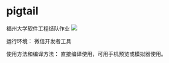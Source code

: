 # pigtail
福州大学软件工程结队作业
<img src="https://img.shields.io/badge/<language>-<javascript>-<#F1E05A>.svg"/>

运行环境：
微信开发者工具

使用方法和编译方法：
直接编译使用，可用手机预览或模拟器使用。

